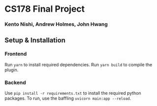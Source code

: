 # CS178 Final Project
### Kento Nishi, Andrew Holmes, John Hwang

## Setup & Installation

### Frontend

Run `yarn` to install required dependencies. Run `yarn build` to compile the plugin.

### Backend

Use `pip install -r requirements.txt` to install the required python packages. To run, use the baffling `uvicorn main:app --reload`.